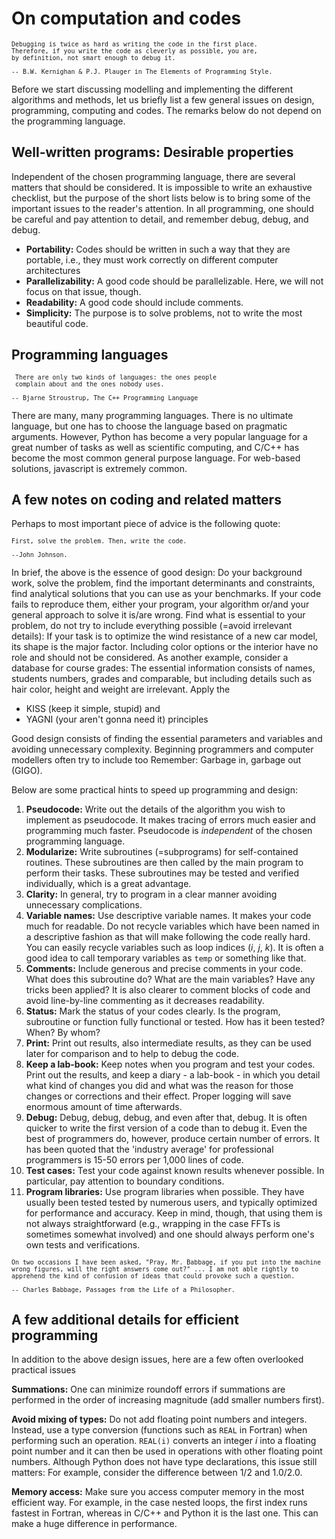 # On computation and codes


<div class="bg-light text-info border border-info">
<small>

```{epigraph}
Debugging is twice as hard as writing the code in the first place. 
Therefore, if you write the code as cleverly as possible, you are, 
by definition, not smart enough to debug it.
    
-- B.W. Kernighan & P.J. Plauger in The Elements of Programming Style.
```
</small>
</div><p></p>

Before we start discussing modelling and implementing the different algorithms and methods, let us briefly list a few general issues on design, programming, computing and codes. The remarks below do not depend on the programming language.

## Well-written programs: Desirable properties 

Independent of the chosen programming language, there are several matters that should be considered. It is impossible to write an exhaustive checklist, but the purpose of the short lists below is to bring some of the important issues to the reader's attention. In all programming, one should be careful and pay attention to detail, and remember debug, debug, and debug. 

- __Portability:__ Codes should be written in such a way that they are portable, i.e., they must work correctly on different computer architectures 
- __Parallelizability:__ A good code should be parallelizable. Here, we will not focus on that issue, though. 
- __Readability:__ A good code should include comments.
- __Simplicity:__ The purpose is to solve problems, not to write the most beautiful code.

## Programming languages
   
<div class="bg-light text-info border border-info">
<small>

```{epigraph}
 There are only two kinds of languages: the ones people 
 complain about and the ones nobody uses.

-- Bjarne Stroustrup, The C++ Programming Language     
```
</small>
</div><P></p>

There are many, many programming languages. There is no ultimate language, but one has to choose the language based on pragmatic arguments. However, Python has become a very popular language for a great number of tasks as well as scientific computing, and C/C++ has become the most common general purpose language. For web-based solutions, javascript is extremely common. 

    
## A few notes on coding and related matters

Perhaps to most important piece of advice is the following quote:



<div class="bg-light text-info border border-info">
<small>

```{epigraph}
First, solve the problem. Then, write the code.

--John Johnson.
```
</small>
</div><P></p>

In brief, the above is the essence of good design: Do your background work, solve the problem, find the important determinants and constraints, find analytical solutions that you can use as your benchmarks. If your code fails to reproduce them, either your program, your algorithm or/and your general approach to solve it is/are wrong. Find what is essential to your problem, do not try to include everything possible (=avoid irrelevant details): If your task is to optimize the wind resistance of a new car model, its shape is the major factor. Including color options or the interior have no role and should not be considered. As another example, consider a database for course grades: The essential information consists of names, students numbers, grades and comparable, but including details such as hair color, height and weight are irrelevant. Apply the 

- KISS (keep it simple, stupid) and 
- YAGNI (your aren't gonna need it) principles

Good design consists of finding the essential parameters and variables and avoiding unnecessary complexity. Beginning programmers and computer modellers often try to include too Remember: Garbage in, garbage out (GIGO).   

Below are some practical hints to speed up programming and design: 

1. __Pseudocode:__ Write out the details of the algorithm you wish to implement as pseudocode. It makes tracing of errors much easier and programming much faster. Pseudocode is *independent* of the chosen programming language. 
1. __Modularize:__ Write subroutines (=subprograms) for self-contained routines. These subroutines are then called by the main program to perform their tasks. These subroutines may be tested and verified individually, which is a great advantage. 
1. __Clarity:__ In general, try to program in a clear manner avoiding unnecessary complications. 
1. __Variable names:__ Use descriptive variable names. It makes your code much for readable. Do not recycle variables which have been named in a descriptive fashion as that will make following the code really hard. You can easily recycle variables such as loop indices (*i*, *j*, *k*). It is often a good idea to call temporary variables as `temp` or something like that. 
1. __Comments:__ Include generous and precise comments in your code. What does this subroutine do? What are the main variables? Have any tricks been applied? It is also clearer to comment blocks of code and avoid line-by-line commenting as it decreases readability. 
1. __Status:__ Mark the status of your codes clearly. Is the program, subroutine or function fully functional or tested. How has it been tested? When? By whom? 
1. __Print:__ Print out results, also intermediate results, as they can be used later for comparison and to help to debug the code. 
1. __Keep a lab-book:__ Keep notes when you program and test your codes. Print out the results, and keep a diary - a lab-book - in which you detail what kind of changes you did and what was the reason for those changes or corrections and their effect. Proper logging will save enormous amount of time afterwards. 
1. __Debug:__ Debug, debug, debug, and even after that, debug. It is often quicker to write the first version of a code than to debug it. Even the best of programmers do, however, produce certain number of errors. It has been quoted that the 'industry average' for professional programmers is 15-50 errors per 1,000 lines of code. 
1. __Test cases:__ Test your code against known results whenever possible. In particular, pay attention to boundary conditions. 
1. __Program libraries:__ Use program libraries when possible. They have usually been tested tested by numerous users, and typically optimized for performance and accuracy. Keep in mind, though, that using them is not always straightforward (e.g., wrapping in the case FFTs is sometimes somewhat involved) and one should always perform one's own tests and verifications. 




<div class="bg-light text-info border border-info">
<small>

```{epigraph}
On two occasions I have been asked, "Pray, Mr. Babbage, if you put into the machine wrong figures, will the right answers come out?" ... I am not able rightly to apprehend the kind of confusion of ideas that could provoke such a question.

-- Charles Babbage, Passages from the Life of a Philosopher.
```
</small></div><p></p>

## A few additional details for efficient programming 


In addition to the above design issues, here are a few often overlooked practical issues

__Summations:__ One can minimize roundoff errors if summations are performed in the order of increasing magnitude (add smaller numbers first). 

__Avoid mixing of types:__ Do not add floating point numbers and integers. Instead,  use a type conversion (functions such as `REAL` in Fortran) when performing such an operation. `REAL(i)` converts an integer *i* into a floating point number and it can then be used in operations with other floating point numbers. Although Python does not have type declarations, this issue still matters: For example, consider the difference between 1/2 and 1.0/2.0.

__Memory access:__ Make sure you access computer memory in the most efficient way. For example, in the case nested loops, the first index runs fastest in Fortran, whereas in C/C++ and Python it is the last one. This can make a huge difference in performance. 



